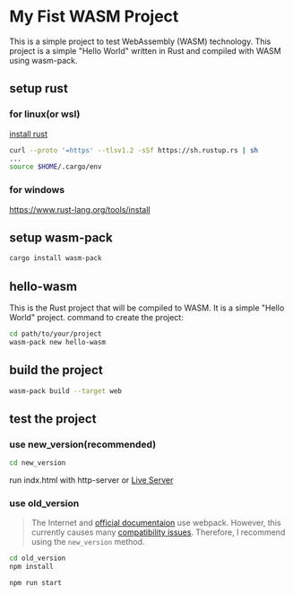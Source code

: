 # My Fist WASM Project
This is a simple project to test WebAssembly (WASM) technology. This project is a simple "Hello World" written in Rust and compiled with WASM using wasm-pack.
## setup rust
### for linux(or wsl)
[install rust](https://jeje.work/rust-ubuntuwsl-rust)
```bash
curl --proto '=https' --tlsv1.2 -sSf https://sh.rustup.rs | sh
...
source $HOME/.cargo/env
```
### for windows
https://www.rust-lang.org/tools/install
## setup wasm-pack
```bash
cargo install wasm-pack
```
## hello-wasm
This is the Rust project that will be compiled to WASM. It is a simple "Hello World" project.
command to create the project:
```bash
cd path/to/your/project
wasm-pack new hello-wasm
```
## build the project
```bash
wasm-pack build --target web
```
## test the project
### use new_version(recommended)
```bash
cd new_version
```
run indx.html with http-server or [Live Server](https://marketplace.visualstudio.com/items?itemName=ritwickdey.LiveServer)

### use old_version
> The Internet and [official documentaion](https://rustwasm.github.io/docs/wasm-pack/quickstart.html) use webpack. However, this currently causes many [compatibility issues](https://github.com/rustwasm/create-wasm-app/pulls). Therefore, I recommend using the `new_version` method.
```bash
cd old_version
npm install
```
```bash
npm run start
```